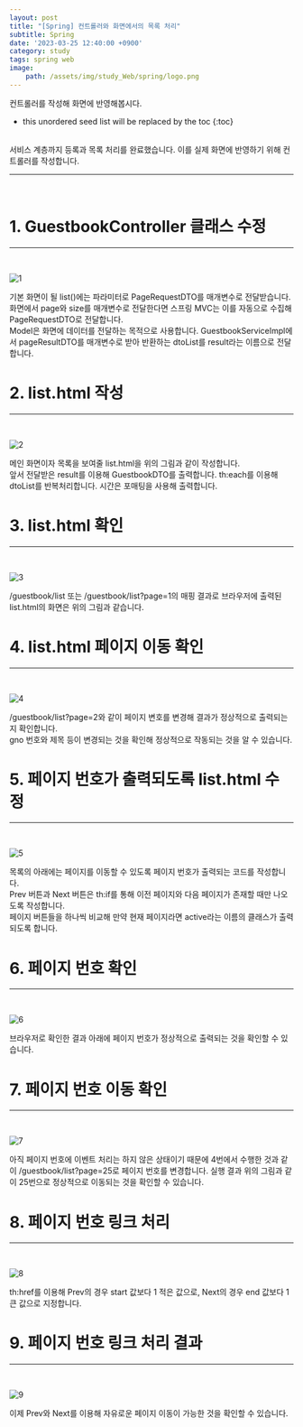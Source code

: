 ```yaml
---
layout: post
title: "[Spring] 컨트롤러와 화면에서의 목록 처리"
subtitle: Spring
date: '2023-03-25 12:40:00 +0900'
category: study
tags: spring web
image:
    path: /assets/img/study_Web/spring/logo.png
---
```


컨트롤러를 작성해 화면에 반영해봅시다.

<!--more-->

* this unordered seed list will be replaced by the toc
{:toc}
<br>
서비스 계층까지 등록과 목록 처리를 완료했습니다. 이를 실제 화면에 반영하기 위해 컨트롤러를 작성합니다.

---
<br>

# 1. GuestbookController 클래스 수정
---
<br>

![1](/assets/img/study_Web/spring/2023-03-25-[Spring]_컨트롤러와_화면에서의_목록_처리/1.png)
<br>

기본 화면이 될 list()에는 파라미터로 PageRequestDTO를 매개변수로 전달받습니다. 화면에서 page와 size를 매개변수로 전달한다면 스프링 MVC는 이를 자동으로 수집해 PageRequestDTO로 전달합니다.<br>
Model은 화면에 데이터를 전달하는 목적으로 사용합니다. GuestbookServiceImpl에서 pageResultDTO를 매개변수로 받아 반환하는 dtoList를 result라는 이름으로 전달합니다.<br>

# 2. list.html 작성
---
<br>

![2](/assets/img/study_Web/spring/2023-03-25-[Spring]_컨트롤러와_화면에서의_목록_처리/2.png)
<br>

메인 화면이자 목록을 보여줄 list.html을 위의 그림과 같이 작성합니다.<br>
앞서 전달받은 result를 이용해 GuestbookDTO를 출력합니다. th:each를 이용해 dtoList를 반복처리합니다. 시간은 포매팅을 사용해 출력합니다.<br>

# 3. list.html 확인
---
<br>

![3](/assets/img/study_Web/spring/2023-03-25-[Spring]_컨트롤러와_화면에서의_목록_처리/3.png)
<br>

/guestbook/list 또는 /guestbook/list?page=1의 매핑 결과로 브라우저에 출력된 list.html의 화면은 위의 그림과 같습니다.<br>


# 4. list.html 페이지 이동 확인
---
<br>

![4](/assets/img/study_Web/spring/2023-03-25-[Spring]_컨트롤러와_화면에서의_목록_처리/4.png)
<br>

/guestbook/list?page=2와 같이 페이지 변호를 변경해 결과가 정상적으로 출력되는지 확인합니다.<br>
gno 번호와 제목 등이 변경되는 것을 확인해 정상적으로 작동되는 것을 알 수 있습니다.<br>

# 5. 페이지 번호가 출력되도록 list.html 수정
---
<br>

![5](/assets/img/study_Web/spring/2023-03-25-[Spring]_컨트롤러와_화면에서의_목록_처리/5.png)
<br>

목록의 아래에는 페이지를 이동할 수 있도록 페이지 번호가 출력되는 코드를 작성합니다.<br>
Prev 버튼과 Next 버튼은 th:if를 통해 이전 페이지와 다음 페이지가 존재할 때만 나오도록 작성합니다.<br>
페이지 버튼들을 하나씩 비교해 만약 현재 페이지라면 active라는 이름의 클래스가 출력되도록 합니다.

# 6. 페이지 번호 확인
---
<br>

![6](/assets/img/study_Web/spring/2023-03-25-[Spring]_컨트롤러와_화면에서의_목록_처리/6.png)
<br>

브라우저로 확인한 결과 아래에 페이지 번호가 정상적으로 출력되는 것을 확인할 수 있습니다.<br>


# 7. 페이지 번호 이동 확인
---
<br>

![7](/assets/img/study_Web/spring/2023-03-25-[Spring]_컨트롤러와_화면에서의_목록_처리/7.png)
<br>

아직 페이지 번호에 이벤트 처리는 하지 않은 상태이기 때문에 4번에서 수행한 것과 같이 /guestbook/list?page=25로 페이지 번호를 변경합니다. 실행 결과 위의 그림과 같이 25번으로 정상적으로 이동되는 것을 확인할 수 있습니다.<br>

# 8. 페이지 번호 링크 처리
---
<br>

![8](/assets/img/study_Web/spring/2023-03-25-[Spring]_컨트롤러와_화면에서의_목록_처리/8.png)
<br>

th:href를 이용해 Prev의 경우 start 값보다 1 적은 값으로, Next의 경우 end 값보다 1 큰 값으로 지정합니다.

# 9. 페이지 번호 링크 처리 결과
---
<br>

![9](/assets/img/study_Web/spring/2023-03-25-[Spring]_컨트롤러와_화면에서의_목록_처리/9.png)
<br>

이제 Prev와 Next를 이용해 자유로운 페이지 이동이 가능한 것을 확인할 수 있습니다.<br>
